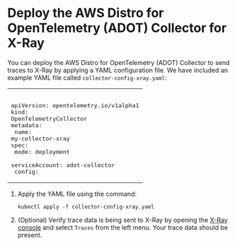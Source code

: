 # Deploy the AWS Distro for OpenTelemetry \(ADOT\) Collector for X\-Ray<a name="configure-xray"></a>

You can deploy the AWS Distro for OpenTelemetry \(ADOT\) Collector to send traces to X\-Ray by applying a YAML configuration file\. We have included an example YAML file called `collector-config-xray.yaml`:


|  | 
| --- |
| <pre><br />apiVersion: opentelemetry.io/v1alpha1<br />kind: OpenTelemetryCollector<br />metadata:<br />  name: my-collector-xray<br />spec:<br />  mode: deployment <br />  serviceAccount: adot-collector<br />  config: |<br />    receivers:<br />      otlp:<br />        protocols:<br />          grpc:<br />            endpoint: 0.0.0.0:4317<br />          http:<br />            endpoint: 0.0.0.0:4318<br />    processors:<br />    exporters:<br />      awsxray:<br />        region: <AWS_REGION><br />    service:<br />      pipelines:<br />        traces:<br />          receivers: [otlp]<br />          processors: []<br />          exporters: [awsxray]<br /></pre>  | 

1. Apply the YAML file using the command:

   ```
   kubectl apply -f collector-config-xray.yaml
   ```

1. \(Optional\) Verify trace data is being sent to X\-Ray by opening the [X\-Ray console](https://console.aws.amazon.com/xray/home) and select `Traces` from the left menu\. Your trace data should be present\.